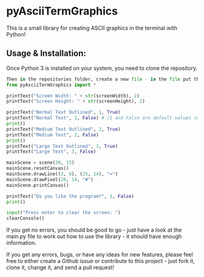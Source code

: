 # pyAsciiTermGraphics
This is a small library for creating ASCII graphics in the terminal with Python!

## Usage & Installation:
Once Python 3 is installed on your system, you need to clone the repository.
```python
Then in the repositories folder, create a new file - in the file put the following lines of code (From main.py):
from pyAsciiTermGraphics import *

printText("Screen Width: " + str(screenWidth), 2)
printText("Screen Height: " + str(screenHeight), 2)

printText("Normal Text Outlined", 1, True)
printText("Normal Text", 1, False) # (1 and False are default values so you don't have to put them in in this case - I just included them for demonstration purposes)
print()
printText("Medium Text Outlined", 2, True)
printText("Medium Text", 2, False)
print()
printText("Large Text Outlined", 3, True)
printText("Large Text", 3, False)

mainScene = scene(30, 15)
mainScene.resetCanvas()
mainScene.drawLine((3, 0), (25, 14), "=")
mainScene.drawPixel(29, 14, "#")
mainScene.printCanvas()

printText("Do you like the program?", 3, False)
print()

input("Press enter to clear the screen: ")
clearConsole()
```
If you get no errors, you should be good to go - just have a look at the main.py file to work out how to use the library - it should have enough information.

If you get any errors, bugs, or have any ideas for new features, please feel free to either create a Github issue or contribute to this project - just fork it, clone it, change it, and send a pull request!
